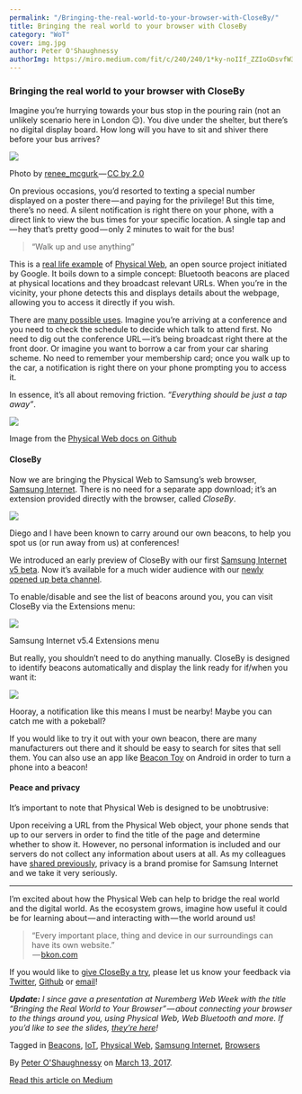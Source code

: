 ```yaml
---
permalink: "/Bringing-the-real-world-to-your-browser-with-CloseBy/"
title: Bringing the real world to your browser with CloseBy
category: "WoT"
cover: img.jpg
author: Peter O'Shaughnessy
authorImg: https://miro.medium.com/fit/c/240/240/1*ky-noIIf_ZZIoGDsvfW3AA.jpeg
---
```


### Bringing the real world to your browser with CloseBy

Imagine you’re hurrying towards your bus stop in the pouring rain (not an unlikely scenario here in London 😉). You dive under the shelter, but there’s no digital display board. How long will you have to sit and shiver there before your bus arrives?

![](https://cdn-images-1.medium.com/max/800/1*A8mGxCGHuaXZ-JKhnwMj3A.jpeg)

Photo by [renee_mcgurk ](https://www.flickr.com/photos/51018933@N08/6996313246)— [CC by 2.0](https://creativecommons.org/licenses/by/2.0/)

On previous occasions, you’d resorted to texting a special number displayed on a poster there — and paying for the privilege! But this time, there’s no need. A silent notification is right there on your phone, with a direct link to view the bus times for your specific location. A single tap and — hey that’s pretty good — only 2 minutes to wait for the bus!

> “Walk up and use anything”

This is a [real life example](http://marketingland.com/london-buses-test-first-consumer-experience-physical-web-170529) of [Physical Web](https://google.github.io/physical-web/), an open source project initiated by Google. It boils down to a simple concept: Bluetooth beacons are placed at physical locations and they broadcast relevant URLs. When you’re in the vicinity, your phone detects this and displays details about the webpage, allowing you to access it directly if you wish.

There are [many possible uses](https://blog.beaconstac.com/2016/03/8-ways-eddystone-and-the-physical-web-can-make-your-daily-life-easier/). Imagine you’re arriving at a conference and you need to check the schedule to decide which talk to attend first. No need to dig out the conference URL — it’s being broadcast right there at the front door. Or imagine you want to borrow a car from your car sharing scheme. No need to remember your membership card; once you walk up to the car, a notification is right there on your phone prompting you to access it.

In essence, it’s all about removing friction. _“Everything should be just a tap away”_.

![](https://cdn-images-1.medium.com/max/800/1*vfoQvsj35QbBWQRw8IRKaA.png)

Image from the [Physical Web docs on Github](https://github.com/google/physical-web/blob/master/documentation/introduction.md)

#### CloseBy

Now we are bringing the Physical Web to Samsung’s web browser, [Samsung Internet](http://developer.samsung.com/internet). There is no need for a separate app download; it’s an extension provided directly with the browser, called _CloseBy_.

![](https://cdn-images-1.medium.com/max/800/1*PCTWRAzgrrKoFe4SSXnJAA.png)

Diego and I have been known to carry around our own beacons, to help you spot us (or run away from us) at conferences!

We introduced an early preview of CloseBy with our first [Samsung Internet v5 beta](https://medium.com/samsung-internet-dev/beta-d0f988fb77fb). Now it’s available for a much wider audience with our [newly opened up beta channel](https://medium.com/samsung-internet-dev/samsung-internet-beta-now-available-without-sign-up-e0d5d4010838).

To enable/disable and see the list of beacons around you, you can visit CloseBy via the Extensions menu:

![](https://cdn-images-1.medium.com/max/800/1*twtYnQrRxdzgyzBh8wVbjQ.png)

Samsung Internet v5.4 Extensions menu

But really, you shouldn’t need to do anything manually. CloseBy is designed to identify beacons automatically and display the link ready for if/when you want it:

![](https://cdn-images-1.medium.com/max/800/1*2XyCKZ4ZI8IZydMnUVW7YQ.png)

Hooray, a notification like this means I must be nearby! Maybe you can catch me with a pokeball?

If you would like to try it out with your own beacon, there are many manufacturers out there and it should be easy to search for sites that sell them. You can also use an app like [Beacon Toy](https://play.google.com/store/apps/details?id=com.uriio&hl=en_GB) on Android in order to turn a phone into a beacon!

#### Peace and privacy

It’s important to note that Physical Web is designed to be unobtrusive:

Upon receiving a URL from the Physical Web object, your phone sends that up to our servers in order to find the title of the page and determine whether to show it. However, no personal information is included and our servers do not collect any information about users at all. As my colleagues have [shared previously](https://medium.com/samsung-internet-dev/many-browsers-one-web-21730352afbc#c006), privacy is a brand promise for Samsung Internet and we take it very seriously.

* * *

I’m excited about how the Physical Web can help to bridge the real world and the digital world. As the ecosystem grows, imagine how useful it could be for learning about — and interacting with — the world around us!

> “Every important place, thing and device in our surroundings can have its own website.”  
>  — [bkon.com](https://bkon.com/resources/physical-web/)

If you would like to [give CloseBy a try](https://play.google.com/store/apps/details?id=com.sec.android.app.sbrowser.beta&hl=en_GB), please let us know your feedback via [Twitter](https://twitter.com/samsunginternet), [Github](https://github.com/samsunginternet/support/) or [email](mailto:browser@samsung.com)!

**_Update:_** _I since gave a presentation at Nuremberg Web Week with the title “Bringing the Real World to Your Browser” — about connecting your browser to the things around you, using Physical Web, Web Bluetooth and more. If you’d like to see the slides,_ [_they’re here_](https://docs.google.com/presentation/d/1WYeluRHM-qtQSAbWtHb2chIKSVmxo-w6ADhY6bC1J1s/edit?usp=sharing)_!_

Tagged in [Beacons](https://medium.com/tag/beacons), [IoT](https://medium.com/tag/iot), [Physical Web](https://medium.com/tag/physical-web), [Samsung Internet](https://medium.com/tag/samsung-internet), [Browsers](https://medium.com/tag/browsers)

By [Peter O'Shaughnessy](https://medium.com/@poshaughnessy) on [March 13, 2017](https://medium.com/p/830cd162547e).

[Read this article on Medium](https://medium.com/@poshaughnessy/bringing-the-real-world-to-your-browser-with-closeby-830cd162547e)
